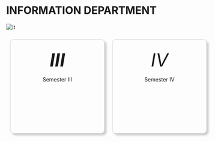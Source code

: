 # INFORMATION DEPARTMENT
![it](https://www.apsit.edu.in/sites/default/files/styles/slideshow/public/2021-07/Website%20cover%20page.jpg?itok=YDOedjvs)
<style>
/* Add CSS styles for the boxes */
.box {
    display: inline-block;
    width: 200px;
    height: 200px;
    border: 1px solid #ccc;
    border-radius: 10px;
    text-align: center;
    margin: 10px;
    padding: 25px;
    box-shadow: 5px 5px 5px #ccc;
    cursor: pointer;
}
.box:hover {
        background-color: #f9f9f9;
    }
/* Add CSS styles for the icons */
.icon {
    padding-top:40px;
    font-size: 48px;
    margin-bottom: 10px;
}
</style>
<link rel="stylesheet" href="https://cdnjs.cloudflare.com/ajax/libs/font-awesome/5.15.4/css/all.min.css">
<div style="display: flex;">
<a >
<div class="box" >
        <i class="icon"><b>III</b></i>
        <p>Semester III</p>
</div>
</a>
<a href ="/wiki/sem4">
<div class="box" onclick="window.location.href='/wiki/sem4'">
        <i class="icon">IV</i>
        <p>Semester IV</p>
</div>
</a>
</div>